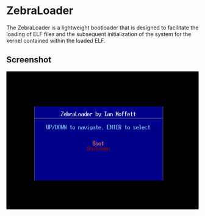 # ZebraLoader

The ZebraLoader is a lightweight bootloader that is designed to facilitate the loading of ELF files and the subsequent initialization of the system for the kernel contained within the loaded ELF.

## Screenshot
![screenshot](.github/screenshot.png)
